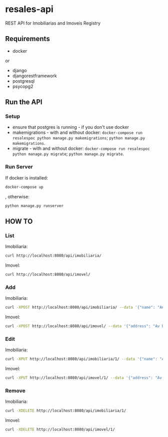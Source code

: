 # resales-api

REST API for Imobiliarias and Imoveis Registry

## Requirements
- docker

or

- django
- djangorestframework
- postgresql
- psycopg2

## Run the API

### Setup
- ensure that postgres is running - if you don't use docker
- makemigrations - with and without docker: `docker-compose run resalespoc python manage.py makemigrations`; `python manage.py makemigrations`.
- migrate - with and without docker: `docker-compose run resalespoc python manage.py migrate`; `python manage.py migrate`.

### Run Server
If docker is installed:

```bash
docker-compose up
```

, otherwise:

```bash
python manage.py runserver
```

## HOW TO

### List

Imobiliaria:

```bash
curl http://localhost:8080/api/imobiliaria/
```

Imovel:

```bash
curl http://localhost:8080/api/imovel/
```

### Add

Imobiliaria:

```bash
curl -XPOST http://localhost:8080/api/imobiliaria/ --data '{"name": "Antares", "email": "antares@email.com", "phone": "+55 11 1234-5678", "other_information": "colocar algo aqui"}' --header "Content-Type: application/json"
```

Imovel:

```bash
curl -XPOST http://localhost:8080/api/imovel/ --data '{"address": "Av Djalama Batista, N 803, Adrianópolis, Manaus - AM 69080-97", "description": "colocar algo aqui", "value": "350000", "sold": false, "imobiliaria": 1}' --header "Content-Type: application/json"
```

### Edit

Imobiliaria:

```bash
curl -XPUT http://localhost:8080/api/imobiliaria/1/ --data '{"name": "Antares", "email": "antares@email.com", "phone": "+55 11 1234-5679", "other_information": "update"}' --header "Content-Type: application/json"
```

Imovel:

```bash
curl -XPUT http://localhost:8080/api/imovel/1/ --data '{"address": "Av Djalama Batista, N 803, Adrianópolis, Manaus - AM 69080-97", "description": "update - vendida", "value": "350000", "sold": true, "imobiliaria": 1}' --header "Content-Type: application/json"
```

### Remove

Imobiliaria:

```bash
curl -XDELETE http://localhost:8080/api/imobiliaria/1/
```

Imovel:

```bash
curl -XDELETE http://localhost:8080/api/imovel/1/
```
